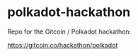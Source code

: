 # polkadot-hackathon

Repo for the Gitcoin / Polkadot hackathon:

https://gitcoin.co/hackathon/polkadot
